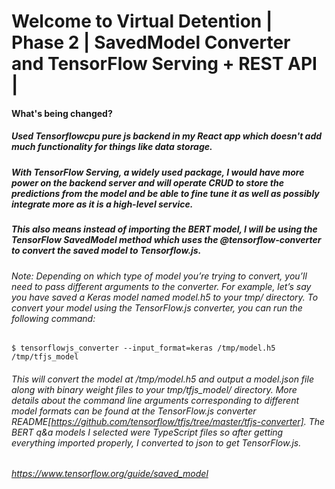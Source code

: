 # Welcome to Virtual Detention | Phase 2 | SavedModel Converter and TensorFlow Serving + REST API |
#### What's being changed?
##### Used Tensorflowcpu pure js backend in my React app which doesn't add much functionality for things like data storage.
##### With TensorFlow Serving, a widely used package, I would have more power on the backend server and will operate CRUD to store the predictions from the model and be able to fine tune it as well as possibly integrate more as it is a high-level service.
##### This also means instead of importing the BERT model, I will be using the TensorFlow SavedModel method which uses the @tensorflow-converter to convert the saved model to Tensorflow.js.
###### Note: Depending on which type of model you’re trying to convert, you’ll need to pass different arguments to the converter. For example, let’s say you have saved a Keras model named model.h5 to your tmp/ directory. To convert your model using the TensorFlow.js converter, you can run the following command:

    $ tensorflowjs_converter --input_format=keras /tmp/model.h5 /tmp/tfjs_model
###### This will convert the model at /tmp/model.h5 and output a model.json file along with binary weight files to your tmp/tfjs_model/ directory. More details about the command line arguments corresponding to different model formats can be found at the TensorFlow.js converter README[https://github.com/tensorflow/tfjs/tree/master/tfjs-converter]. The BERT q&a models I selected were TypeScript files so after getting everything imported properly, I converted to json to get TensorFlow.js.
###### https://www.tensorflow.org/guide/saved_model
